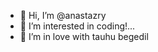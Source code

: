 - 👋 Hi, I’m @anastazry
- 👀 I’m interested in coding!...
- 🌱 I’m in love with tauhu begedil


<!---
anastazry/anastazry is a ✨ special ✨ repository because its `README.md` (this file) appears on your GitHub profile.
You can click the Preview link to take a look at your changes.
--->
